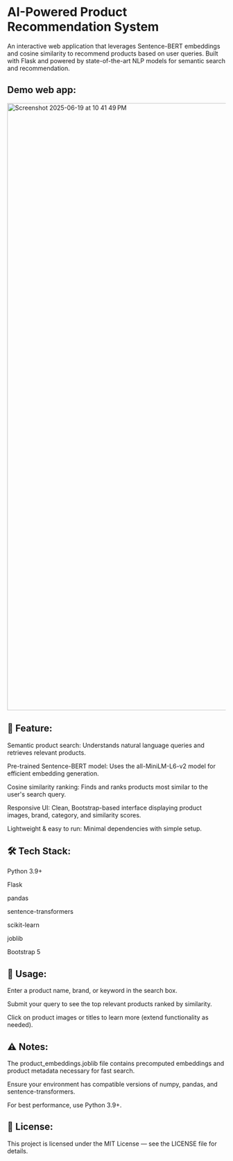 # AI-Powered Product Recommendation System
An interactive web application that leverages Sentence-BERT embeddings and cosine similarity to recommend products based on user queries. Built with Flask and powered by state-of-the-art NLP models for semantic search and recommendation.
## Demo web app:
<img width="1399" alt="Screenshot 2025-06-19 at 10 41 49 PM" src="https://github.com/user-attachments/assets/16c9330c-8f8f-45a0-b8bd-54674890998c" />

## 🚀 Feature:
Semantic product search: Understands natural language queries and retrieves relevant products.

Pre-trained Sentence-BERT model: Uses the all-MiniLM-L6-v2 model for efficient embedding generation.

Cosine similarity ranking: Finds and ranks products most similar to the user's search query.

Responsive UI: Clean, Bootstrap-based interface displaying product images, brand, category, and similarity scores.

Lightweight & easy to run: Minimal dependencies with simple setup.
## 🛠️ Tech Stack:
Python 3.9+

Flask

pandas

sentence-transformers

scikit-learn

joblib

Bootstrap 5

## 📝 Usage:
Enter a product name, brand, or keyword in the search box.

Submit your query to see the top relevant products ranked by similarity.

Click on product images or titles to learn more (extend functionality as needed).

## ⚠️ Notes:
The product_embeddings.joblib file contains precomputed embeddings and product metadata necessary for fast search.

Ensure your environment has compatible versions of numpy, pandas, and sentence-transformers.

For best performance, use Python 3.9+.

## 📄 License: 
This project is licensed under the MIT License — see the LICENSE file for details.

